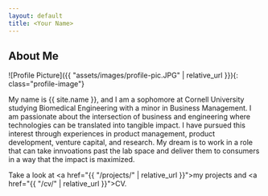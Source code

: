```yaml
---
layout: default
title: <Your Name>
---
```


## About Me


![Profile Picture]({{ "assets/images/profile-pic.JPG" | relative_url }}){: class="profile-image"}

 
My name is {{ site.name }}, and I am a sophomore at Cornell University studying Biomedical Engineering with a minor in Business Management. I am passionate about the intersection of business and engineering where technologies can be translated into tangible impact. I have pursued this interest through experiences in product management, product development, venture capital, and research. My dream is to work in a role that can take innvoations past the lab space and deliver them to consumers in a way that the impact is maximized.

Take a look at <a href="{{ "/projects/" | relative_url }}">my projects</a> and <a href="{{ "/cv/" | relative_url }}">CV</a>.
